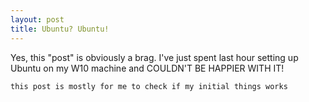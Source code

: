 ```yaml
---
layout: post
title: Ubuntu? Ubuntu!
---
```


Yes, this "post" is obviously a brag. I've just spent last hour setting up Ubuntu on my W10 machine and COULDN'T BE HAPPIER WITH IT!

`this post is mostly for me to check if my initial things works`
